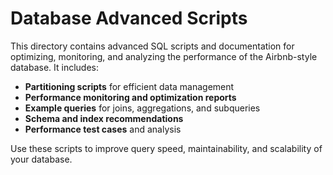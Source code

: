 # Database Advanced Scripts

This directory contains advanced SQL scripts and documentation for optimizing, monitoring, and analyzing the performance of the Airbnb-style database. It includes:

- **Partitioning scripts** for efficient data management
- **Performance monitoring and optimization reports**
- **Example queries** for joins, aggregations, and subqueries
- **Schema and index recommendations**
- **Performance test cases** and analysis

Use these scripts to improve query speed, maintainability, and scalability of your database.